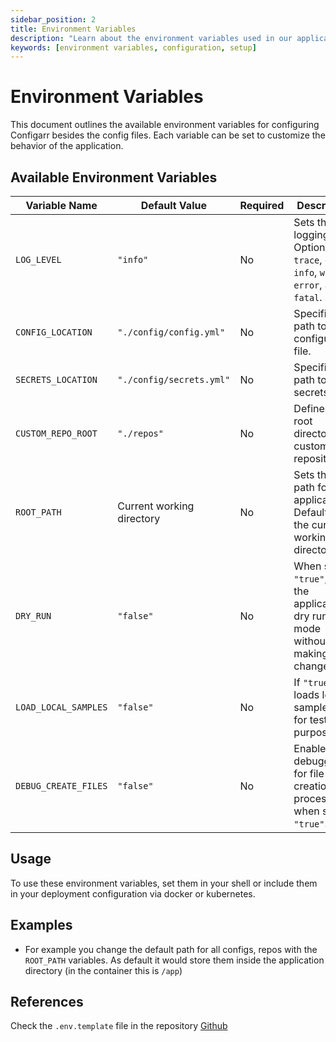```yaml
---
sidebar_position: 2
title: Environment Variables
description: "Learn about the environment variables used in our application configuration."
keywords: [environment variables, configuration, setup]
---
```


# Environment Variables

This document outlines the available environment variables for configuring Configarr besides the config files.
Each variable can be set to customize the behavior of the application.

## Available Environment Variables

| Variable Name        | Default Value             | Required | Description                                                                                 |
| -------------------- | ------------------------- | -------- | ------------------------------------------------------------------------------------------- |
| `LOG_LEVEL`          | `"info"`                  | No       | Sets the logging level. Options are `trace`, `debug`, `info`, `warn`, `error`, and `fatal`. |
| `CONFIG_LOCATION`    | `"./config/config.yml"`   | No       | Specifies the path to the configuration file.                                               |
| `SECRETS_LOCATION`   | `"./config/secrets.yml"`  | No       | Specifies the path to the secrets file.                                                     |
| `CUSTOM_REPO_ROOT`   | `"./repos"`               | No       | Defines the root directory for custom repositories.                                         |
| `ROOT_PATH`          | Current working directory | No       | Sets the root path for the application. Defaults to the current working directory.          |
| `DRY_RUN`            | `"false"`                 | No       | When set to `"true"`, runs the application in dry run mode without making changes.          |
| `LOAD_LOCAL_SAMPLES` | `"false"`                 | No       | If `"true"`, loads local sample data for testing purposes.                                  |
| `DEBUG_CREATE_FILES` | `"false"`                 | No       | Enables debugging for file creation processes when set to `"true"`.                         |

## Usage

To use these environment variables, set them in your shell or include them in your deployment configuration via docker or kubernetes.

## Examples

- For example you change the default path for all configs, repos with the `ROOT_PATH` variables.
  As default it would store them inside the application directory (in the container this is `/app`)

## References

Check the `.env.template` file in the repository [Github](https://github.com/raydak-labs/configarr/blob/main/.env.template)
